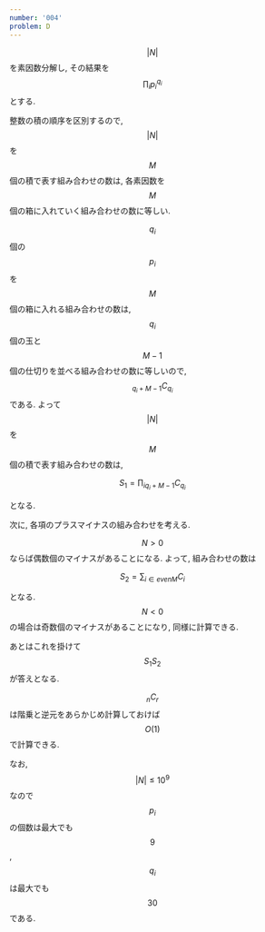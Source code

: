 ```yaml
---
number: '004'
problem: D
---
```

$$ \vert N \vert $$ を素因数分解し, その結果を $$ \prod_i p_i^{q_i} $$ とする.

整数の積の順序を区別するので, $$ \vert N \vert $$ を $$ M $$ 個の積で表す組み合わせの数は, 各素因数を $$ M $$ 個の箱に入れていく組み合わせの数に等しい.

$$ q_i $$ 個の $$ p_i $$ を $$ M $$ 個の箱に入れる組み合わせの数は, $$ q_i $$ 個の玉と $$ M-1 $$ 個の仕切りを並べる組み合わせの数に等しいので, $$ {}_{q_i+M-1}C_{q_i} $$ である. よって $$ \vert N \vert $$ を $$ M $$ 個の積で表す組み合わせの数は,

$$
S_1 = \prod_i {}_{q_i+M-1}C_{q_i}
$$

となる.

次に, 各項のプラスマイナスの組み合わせを考える.

$$ N \gt 0 $$ ならば偶数個のマイナスがあることになる. よって, 組み合わせの数は

$$
S_2 = \sum_{i \in even} {}_MC_i
$$

となる. $$ N \lt 0 $$ の場合は奇数個のマイナスがあることになり, 同様に計算できる.

あとはこれを掛けて $$ S_1S_2 $$ が答えとなる.

$$ {}_nC_r $$ は階乗と逆元をあらかじめ計算しておけば $$ O(1) $$ で計算できる.

なお, $$ \vert N \vert \leq 10^9 $$ なので $$ p_i $$ の個数は最大でも $$ 9 $$, $$ q_i $$ は最大でも $$ 30 $$ である.
